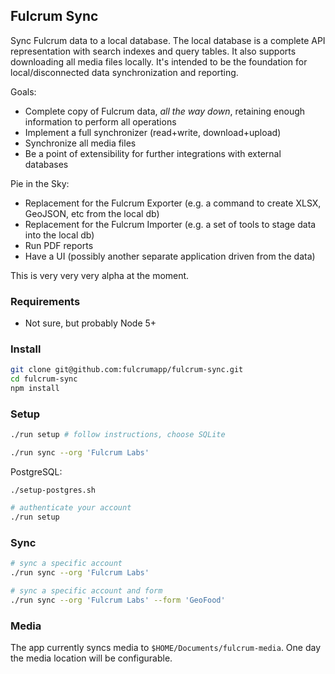 ## Fulcrum Sync

Sync Fulcrum data to a local database. The local database is a complete API representation with search indexes and
query tables. It also supports downloading all media files locally. It's intended to be the foundation for local/disconnected data synchronization and reporting.

Goals:

* Complete copy of Fulcrum data, _all the way down_, retaining enough information to perform all operations
* Implement a full synchronizer (read+write, download+upload)
* Synchronize all media files
* Be a point of extensibility for further integrations with external databases

Pie in the Sky:

* Replacement for the Fulcrum Exporter (e.g. a command to create XLSX, GeoJSON, etc from the local db)
* Replacement for the Fulcrum Importer (e.g. a set of tools to stage data into the local db)
* Run PDF reports
* Have a UI (possibly another separate application driven from the data)

This is very very very alpha at the moment.

### Requirements

* Not sure, but probably Node 5+

### Install

```sh
git clone git@github.com:fulcrumapp/fulcrum-sync.git
cd fulcrum-sync
npm install
```

### Setup

```sh
./run setup # follow instructions, choose SQLite

./run sync --org 'Fulcrum Labs'
```

PostgreSQL:

```
./setup-postgres.sh
```

```sh
# authenticate your account
./run setup
```

### Sync

```sh
# sync a specific account
./run sync --org 'Fulcrum Labs'

# sync a specific account and form
./run sync --org 'Fulcrum Labs' --form 'GeoFood'
```

### Media

The app currently syncs media to `$HOME/Documents/fulcrum-media`. One day the media location will be configurable.
